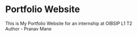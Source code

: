 # Portfolio Website
This is My Portfolio Website for an internship at OIBSIP L1 T2
<br>
Author - Pranav Mane
